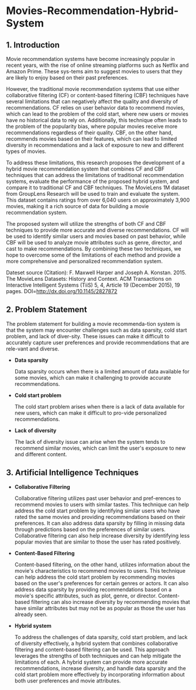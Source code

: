 # Movies-Recommendation-Hybrid-System

## 1. Introduction

   Movie recommendation systems have become increasingly popular in recent years, with the rise of online streaming platforms such as Netflix and Amazon Prime. These sys-tems aim to suggest movies to users that they are likely to enjoy based on their past preferences.

   However, the traditional movie recommendation systems that use either collaborative filtering (CF) or content-based filtering (CBF) techniques have several limitations that can negatively affect the quality and diversity of recommendations. CF relies on user behavior data to recommend movies, which can lead to the problem of the cold start, where new users or movies have no historical data to rely on. Additionally, this technique often leads to the problem of the popularity bias, where popular movies receive more recommendations regardless of their quality. CBF, on the other hand, recommends movies based on their features, which can lead to limited diversity in recommendations and a lack of exposure to new and different types of movies.

   To address these limitations, this research proposes the development of a hybrid movie recommendation system that combines CF and CBF techniques that can address the limitations of traditional recommendation systems, evaluate the performance of the proposed hybrid system, and compare it to traditional CF and CBF techniques. The MovieLens 1M dataset from GroupLens Research will be used to train and evaluate the system. This dataset contains ratings from over 6,040 users on approximately 3,900 movies, making it a rich source of data for building a movie recommendation system.

   The proposed system will utilize the strengths of both CF and CBF techniques to provide more accurate and diverse recommendations. CF will be used to identify similar users and movies based on past behavior, while CBF will be used to analyze movie attributes such as genre, director, and cast to make recommendations. By combining these two techniques, we hope to overcome some of the limitations of each method and provide a more comprehensive and personalized recommendation system.

   Dateset source (Citation): F. Maxwell Harper and Joseph A. Konstan. 2015. The MovieLens Datasets: History and Context. ACM Transactions on Interactive Intelligent Systems (TiiS) 5, 4, Article 19 (December 2015), 19 pages. DOI=http://dx.doi.org/10.1145/2827872
   
## 2. Problem Statement

   The problem statement for building a movie recommenda-tion system is that the system may encounter challenges such as data sparsity, cold start problem, and lack of diver-sity. These issues can make it difficult to accurately capture user preferences and provide recommendations that are rele-vant and diverse.

   - **Data sparsity** 

        Data sparsity occurs when there is a limited amount of data available for some movies, which can make it challenging to provide accurate recommendations.

   - **Cold start problem** 

        The cold start problem arises when there is a lack of data available for new users, which can make it difficult to pro-vide personalized recommendations.

   - **Lack of diversity**

        The lack of diversity issue can arise when the system tends to recommend similar movies, which can limit the user's exposure to new and different content.

## 3. Artificial Intelligence Techniques

   - **Collaborative Filtering**

        Collaborative filtering utilizes past user behavior and pref-erences to recommend movies to users with similar tastes. This technique can help address the cold start problem by identifying similar users who have rated the same movies and providing recommendations based on their preferences. It can also address data sparsity by filling in missing data through predictions based on the preferences of similar users. Collaborative filtering can also help increase diversity by identifying less popular movies that are similar to those the user has rated positively.

   - **Content-Based Filtering**

        Content-based filtering, on the other hand, utilizes information about the movie's characteristics to recommend movies to users. This technique can help address the cold start problem by recommending movies based on the user's preferences for certain genres or actors. It can also address data sparsity by providing recommendations based on a movie's specific attributes, such as plot, genre, or director. Content-based filtering can also increase diversity by recommending movies that have similar attributes but may not be as popular as those the user has already seen.

   - **Hybrid system**

        To address the challenges of data sparsity, cold start problem, and lack of diversity effectively, a hybrid system that combines collaborative filtering and content-based filtering can be used. This approach leverages the strengths of both techniques and can help mitigate the limitations of each. A hybrid system can provide more accurate recommendations, increase diversity, and handle data sparsity and the cold start problem more effectively by incorporating information about both user preferences and movie attributes.
